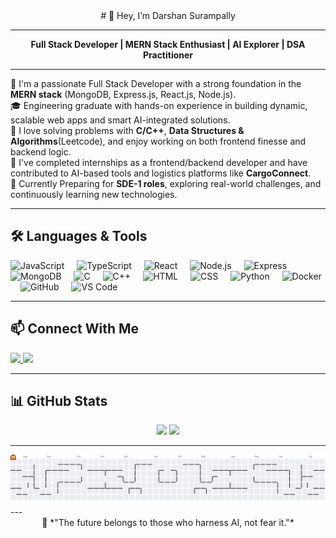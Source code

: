 <div align="center">
# 👋 Hey, I’m Darshan Surampally  
</div>

---

<div align="center">

**Full Stack Developer | MERN Stack Enthusiast | AI Explorer | DSA Practitioner**
</div>

---
🚀 I'm a passionate Full Stack Developer with a strong foundation in the **MERN stack** (MongoDB, Express.js, React.js, Node.js).  
🎓 Engineering graduate with hands-on experience in building dynamic, scalable web apps and smart AI-integrated solutions.  
🧠 I love solving problems with **C/C++**, **Data Structures & Algorithms**(Leetcode), and enjoy working on both frontend finesse and backend logic.  
💼 I've completed internships as a frontend/backend developer and have contributed to AI-based tools and logistics platforms like **CargoConnect**.  
🎯 Currently Preparing for **SDE-1 roles**, exploring real-world challenges, and continuously learning new technologies.

---

## 🛠️ Languages & Tools

<div align="left">
  <img src="https://cdn.jsdelivr.net/gh/devicons/devicon/icons/javascript/javascript-original.svg" height="30" alt="JavaScript"/>
  <img width="12"/>
  <img src="https://cdn.jsdelivr.net/gh/devicons/devicon/icons/typescript/typescript-original.svg" height="30" alt="TypeScript"/>
  <img width="12"/>
  <img src="https://cdn.jsdelivr.net/gh/devicons/devicon/icons/react/react-original.svg" height="30" alt="React"/>
  <img width="12"/>
  <img src="https://cdn.jsdelivr.net/gh/devicons/devicon/icons/nodejs/nodejs-original.svg" height="30" alt="Node.js"/>
  <img width="12"/>
  <img src="https://cdn.jsdelivr.net/gh/devicons/devicon/icons/express/express-original.svg" height="30" alt="Express"/>
  <img width="12"/>
  <img src="https://cdn.jsdelivr.net/gh/devicons/devicon/icons/mongodb/mongodb-original.svg" height="30" alt="MongoDB"/>
  <img width="12"/>
  <img src="https://cdn.jsdelivr.net/gh/devicons/devicon/icons/c/c-original.svg" height="30" alt="C"/>
  <img width="12"/>
  <img src="https://cdn.jsdelivr.net/gh/devicons/devicon/icons/cplusplus/cplusplus-original.svg" height="30" alt="C++"/>
  <img width="12"/>
  <img src="https://cdn.jsdelivr.net/gh/devicons/devicon/icons/html5/html5-original.svg" height="30" alt="HTML"/>
  <img width="12"/>
  <img src="https://cdn.jsdelivr.net/gh/devicons/devicon/icons/css3/css3-original.svg" height="30" alt="CSS"/>
  <img width="12"/>
  <img src="https://cdn.jsdelivr.net/gh/devicons/devicon/icons/python/python-original.svg" height="30" alt="Python"/>
  <img width="12"/>
  <img src="https://cdn.jsdelivr.net/gh/devicons/devicon/icons/docker/docker-original.svg" height="30" alt="Docker"/>
  <img width="12"/>
  <img src="https://cdn.jsdelivr.net/gh/devicons/devicon/icons/github/github-original.svg" height="30" alt="GitHub"/>
  <img width="12"/>
  <img src="https://cdn.jsdelivr.net/gh/devicons/devicon/icons/vscode/vscode-original.svg" height="30" alt="VS Code"/>
</div>

---

## 📫 Connect With Me

<div align="left">
  <a href="mailto:your-email@gmail.com">
    <img src="https://img.shields.io/static/v1?message=Gmail&logo=gmail&label=&color=D14836&logoColor=white&labelColor=&style=for-the-badge" height="35" />
  </a>
  <a href="https://www.linkedin.com/in/darshansurampally/">
    <img src="https://img.shields.io/static/v1?message=LinkedIn&logo=linkedin&label=&color=0077B5&logoColor=white&labelColor=&style=for-the-badge" height="35" />
  </a>
</div>

---

## 📊 GitHub Stats

<div align="center">
  <img src="https://github-readme-stats.vercel.app/api?username=darshansurampally&hide_title=false&hide_rank=false&show_icons=true&include_all_commits=true&count_private=true&theme=dracula&hide_border=false" height="150" />
  <img src="https://github-readme-stats.vercel.app/api/top-langs?username=darshansurampally&layout=compact&langs_count=6&theme=dracula&hide_border=false" height="150" />
</div>

---

<picture>
  <source media="(prefers-color-scheme: dark)" srcset="https://raw.githubusercontent.com/darshansurampally/darshansurampally/output/pacman-contribution-graph-dark.svg">
  <source media="(prefers-color-scheme: light)" srcset="https://raw.githubusercontent.com/darshansurampally/darshansurampally/output/pacman-contribution-graph.svg">
  <img alt="pacman contribution graph" src="https://raw.githubusercontent.com/darshansurampally/darshansurampally/output/pacman-contribution-graph.svg">
</picture>
---

<div align="center">
🌟 *"The future belongs to those who harness AI, not fear it."*  
</div>
